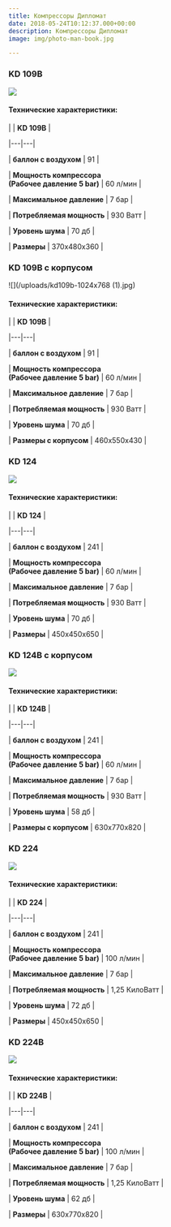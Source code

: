 ```yaml
---
title: Компрессоры Дипломат
date: 2018-05-24T10:12:37.000+00:00
description: Компрессоры Дипломат
image: img/photo-man-book.jpg

---
```

### KD 109B

![](/uploads/compressor-kd109-1024x768.jpg)

#### Технические характеристики:

|   | **KD 109B**  |

|---|---|

| **баллон с воздухом**  | 91  |

| **Мощность компрессора  
(Рабочее давление 5 bar)**  | 60 л/мин  |

| **Максимальное давление**  | 7 бар  |

| **Потребляемая мощность**  | 930 Ватт |

| **Уровень шума**  | 70 дб  |

| **Размеры**  |  370x480x360 |

### KD 109B с корпусом

![](/uploads/kd109b-1024x768 (1).jpg)

#### Технические характеристики:

|   | **KD 109B**  |

|---|---|

| **баллон с воздухом**  | 91  |

| **Мощность компрессора  
(Рабочее давление 5 bar)**  | 60 л/мин  |

| **Максимальное давление**  |  7 бар  |

| **Потребляемая мощность**  | 930 Ватт |

| **Уровень шума**  | 70 дб  |

| **Размеры с корпусом**  | 460x550x430 |

### KD 124

![](/uploads/kd124-1024x768.jpg)

#### Технические характеристики:

|   | **KD 124**  |

|---|---|

| **баллон с воздухом**  | 241  |

| **Мощность компрессора  
(Рабочее давление 5 bar)**  | 60 л/мин  |

| **Максимальное давление**  |  7 бар  |

| **Потребляемая мощность**  | 930 Ватт |

| **Уровень шума**  | 70 дб  |

| **Размеры**  |  450x450x650 |

### KD 124B с корпусом

![](/uploads/kd124b-1024x768.jpg)

#### Технические характеристики:

|   | **KD 124B**  |

|---|---|

| **баллон с воздухом**  | 241  |

| **Мощность компрессора  
(Рабочее давление 5 bar)**  | 60 л/мин  |

| **Максимальное давление**  |  7 бар  |

| **Потребляемая мощность**  | 930 Ватт |

| **Уровень шума**  | 58 дб  |

| **Размеры с корпусом**  | 630x770x820 |

### KD 224

![](/uploads/kd224-1024x768.jpg)

#### Технические характеристики:

|   | **KD 224**  |

|---|---|

| **баллон с воздухом**  | 241  |

| **Мощность компрессора  
(Рабочее давление 5 bar)**  | 100 л/мин  |

| **Максимальное давление**  |  7 бар  |

| **Потребляемая мощность**  | 1,25 КилоВатт |

| **Уровень шума**  | 72 дб  |

| **Размеры**  |  450x450x650 |

### KD 224B

![](/uploads/kd224b-1024x768.jpg)

#### Технические характеристики:

|   | **KD 224B**  |

|---|---|

| **баллон с воздухом**  | 241  |

| **Мощность компрессора  
(Рабочее давление 5 bar)**  | 100 л/мин  |

| **Максимальное давление**  |  7 бар  |

| **Потребляемая мощность**  | 1,25 КилоВатт |

| **Уровень шума**  | 62 дб  |

| **Размеры**  |  630x770x820 |